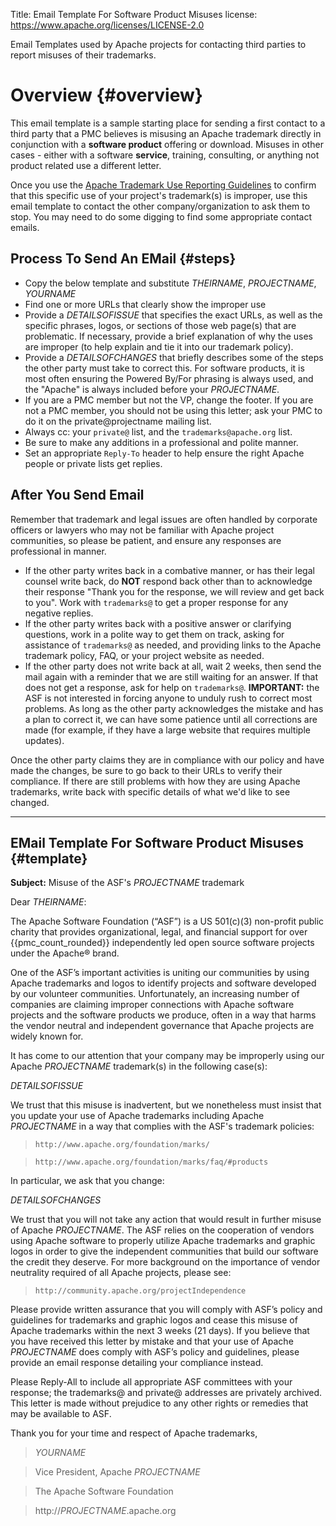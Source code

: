 Title:  Email Template For Software Product Misuses
license: https://www.apache.org/licenses/LICENSE-2.0

Email Templates used by Apache projects for contacting third parties to report misuses of their trademarks.

# Overview  {#overview}

This email template is a sample starting place for sending a first contact to a third party that a PMC believes is misusing an Apache trademark directly in conjunction with a **software product** offering or download.  Misuses in other cases - either with a software **service**, training, consulting, or anything not product related use a different letter.

Once you use the [Apache Trademark Use Reporting Guidelines](/foundation/marks/reporting) to confirm that this specific use of your project's trademark(s) is improper, use this email template to contact the other company/organization to ask them to stop.  You may need to do some digging to find some appropriate contact emails.

## Process To Send An EMail  {#steps}

- Copy the below template and substitute *THEIRNAME*, *PROJECTNAME*, *YOURNAME*
- Find one or more URLs that clearly show the improper use
- Provide a *DETAILSOFISSUE* that specifies the exact URLs, as well as the specific phrases, logos, or sections of those web page(s) that are problematic.  If necessary, provide a brief explanation of why the uses are improper (to help explain and tie it into our trademark policy).
- Provide a *DETAILSOFCHANGES* that briefly describes some of the steps the other party must take to correct this.  For software products, it is most often ensuring the Powered By/For phrasing is always used, and the "Apache" is always included before your *PROJECTNAME*.
- If you are a PMC member but not the VP, change the footer.  If you are not a PMC member, you should not be using this letter; ask your PMC to do it on the private@projectname mailing list.
- Always cc: your `private@` list, and the `trademarks@apache.org` list.
- Be sure to make any additions in a professional and polite manner.
- Set an appropriate `Reply-To` header to help ensure the right Apache people or private lists get replies.

## After You Send Email ##

Remember that trademark and legal issues are often handled by corporate officers or lawyers who may not be familiar with Apache project communities, so please be patient, and ensure any responses are professional in manner.

 - If the other party writes back in a combative manner, or has their legal counsel write back, do **NOT** respond back other than to acknowledge their response "Thank you for the response, we will review and get back to you".  Work with `trademarks@` to get a proper response for any negative replies.
 - If the other party writes back with a positive answer or clarifying questions, work in a polite way to get them on track, asking for assistance of `trademarks@` as needed, and providing links to the Apache trademark policy, FAQ, or your project website as needed.
 - If the other party does not write back at all, wait 2 weeks, then send the mail again with a reminder that we are still waiting for an answer.  If that does not get a response, ask for help on `trademarks@`. **IMPORTANT:** the ASF is not interested in forcing anyone to unduly rush to correct most problems.  As long as the other party acknowledges the mistake and has a plan to correct it, we can have some patience until all corrections are made (for example, if they have a large website that requires multiple updates).

Once the other party claims they are in compliance with our policy and have made the changes, be sure to go back to their URLs to verify their compliance.  If there are still problems with how they are using Apache trademarks, write back with specific details of what we'd like to see changed.


---------
## EMail Template For Software Product Misuses  {#template}

**Subject:** Misuse of the ASF's *PROJECTNAME* trademark


Dear *THEIRNAME*:

The Apache Software Foundation (“ASF”) is a US 501(c)(3) non-profit public charity that provides organizational, legal, and financial support for over {{pmc_count_rounded}} independently led open source software projects under the Apache® brand. 

One of the ASF’s important activities is uniting our communities by using Apache trademarks and logos to identify projects and software developed by our volunteer communities.  Unfortunately, an increasing number of companies are claiming improper connections with Apache software projects and the software products we produce, often in a way that harms the vendor neutral and independent governance that Apache projects are widely known for.

It has come to our attention that your company may be improperly using our Apache *PROJECTNAME* trademark(s) in the following case(s):

*DETAILSOFISSUE*


We trust that this misuse is inadvertent, but we nonetheless must insist that you update your use of Apache trademarks including Apache *PROJECTNAME* in a way that complies with the ASF's trademark policies:

>  `http://www.apache.org/foundation/marks/`
  
>  `http://www.apache.org/foundation/marks/faq/#products`
  
In particular, we ask that you change:

*DETAILSOFCHANGES*   

We trust that you will not take any action that would result in further misuse of Apache *PROJECTNAME*.  The ASF relies on the cooperation of vendors using Apache software to properly utilize Apache trademarks and graphic logos in order to give the independent communities that build our software the credit they deserve.  For more background on the importance of vendor neutrality required of all Apache projects, please see: 

>  `http://community.apache.org/projectIndependence`

Please provide written assurance that you will comply with ASF’s policy and guidelines for trademarks and graphic logos and cease this misuse of Apache trademarks within the next 3 weeks (21 days).  If you believe that you have received this letter by mistake and that your use of Apache *PROJECTNAME* does comply with ASF’s policy and guidelines, please provide an email response detailing your compliance instead.

Please Reply-All to include all appropriate ASF committees with your response; the trademarks@ and private@ addresses are privately archived.  This letter is made without prejudice to any other rights or remedies that may be available to ASF.  

Thank you for your time and respect of Apache trademarks,

> *YOURNAME*

> Vice President, Apache *PROJECTNAME*

> The Apache Software Foundation

> http://*PROJECTNAME*.apache.org
